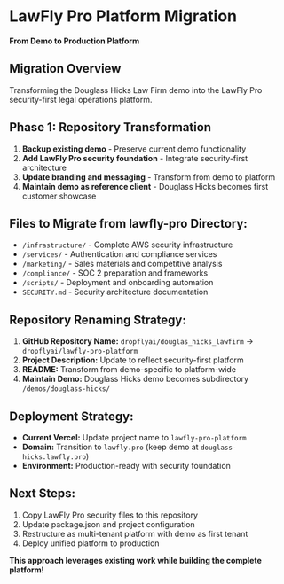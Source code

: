 # LawFly Pro Platform Migration
**From Demo to Production Platform**

## Migration Overview
Transforming the Douglass Hicks Law Firm demo into the LawFly Pro security-first legal operations platform.

## Phase 1: Repository Transformation
1. **Backup existing demo** - Preserve current demo functionality
2. **Add LawFly Pro security foundation** - Integrate security-first architecture
3. **Update branding and messaging** - Transform from demo to platform
4. **Maintain demo as reference client** - Douglass Hicks becomes first customer showcase

## Files to Migrate from lawfly-pro Directory:
- `/infrastructure/` - Complete AWS security infrastructure
- `/services/` - Authentication and compliance services  
- `/marketing/` - Sales materials and competitive analysis
- `/compliance/` - SOC 2 preparation and frameworks
- `/scripts/` - Deployment and onboarding automation
- `SECURITY.md` - Security architecture documentation

## Repository Renaming Strategy:
1. **GitHub Repository Name:** `dropflyai/douglas_hicks_lawfirm` → `dropflyai/lawfly-pro-platform`
2. **Project Description:** Update to reflect security-first platform
3. **README:** Transform from demo-specific to platform-wide
4. **Maintain Demo:** Douglass Hicks demo becomes subdirectory `/demos/douglass-hicks/`

## Deployment Strategy:
- **Current Vercel:** Update project name to `lawfly-pro-platform`
- **Domain:** Transition to `lawfly.pro` (keep demo at `douglass-hicks.lawfly.pro`)
- **Environment:** Production-ready with security foundation

## Next Steps:
1. Copy LawFly Pro security files to this repository
2. Update package.json and project configuration  
3. Restructure as multi-tenant platform with demo as first tenant
4. Deploy unified platform to production

**This approach leverages existing work while building the complete platform!**